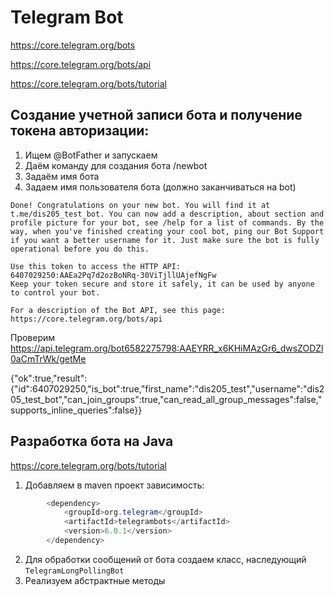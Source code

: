 # Telegram Bot

https://core.telegram.org/bots

https://core.telegram.org/bots/api

https://core.telegram.org/bots/tutorial

## Создание учетной записи бота и получение токена авторизации:

1. Ищем  @BotFather и запускаем
2. Даём команду для создания бота /newbot
3. Задаём имя бота
4. Задаем имя пользователя бота (должно заканчиваться на bot)

```
Done! Congratulations on your new bot. You will find it at t.me/dis205_test_bot. You can now add a description, about section and profile picture for your bot, see /help for a list of commands. By the way, when you've finished creating your cool bot, ping our Bot Support if you want a better username for it. Just make sure the bot is fully operational before you do this.

Use this token to access the HTTP API:
6407029250:AAEa2Pq7d2ozBoNRq-30ViTjllUAjefNgFw
Keep your token secure and store it safely, it can be used by anyone to control your bot.

For a description of the Bot API, see this page: https://core.telegram.org/bots/api
```

Проверим https://api.telegram.org/bot6582275798:AAEYRR_x6KHiMAzGr6_dwsZODZl0aCmTrWk/getMe

{"ok":true,"result":{"id":6407029250,"is_bot":true,"first_name":"dis205_test","username":"dis205_test_bot","can_join_groups":true,"can_read_all_group_messages":false,"supports_inline_queries":false}}

## Разработка бота на Java 
https://core.telegram.org/bots/tutorial


1. Добавляем в maven проект зависимость:
```Java
        <dependency>
            <groupId>org.telegram</groupId>
            <artifactId>telegrambots</artifactId>
            <version>6.0.1</version>
        </dependency>

```
2. Для обработки сообщений от бота создаем класс, наследующий `TelegramLongPollingBot`
3. Реализуем абстрактные методы